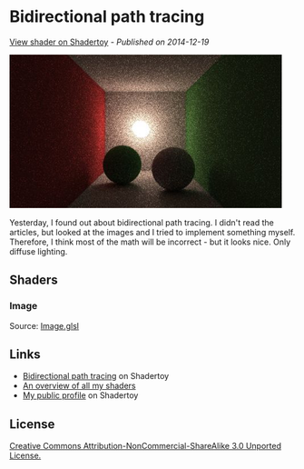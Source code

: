 ﻿# Bidirectional path tracing
[View shader on Shadertoy](https://www.shadertoy.com/view/MtfGR4) - _Published on 2014-12-19_ 

![thumbnail](./thumbnail.jpg)

Yesterday, I found out about bidirectional path tracing. I didn't read the articles, but looked at the images and I tried to implement something myself. Therefore, I think most of the math will be incorrect - but it looks nice. Only diffuse lighting.
## Shaders

### Image

Source: [Image.glsl](./Image.glsl)

## Links
* [Bidirectional path tracing](https://www.shadertoy.com/view/MtfGR4) on Shadertoy
* [An overview of all my shaders](https://reindernijhoff.net/shadertoy/)
* [My public profile](https://www.shadertoy.com/user/reinder) on Shadertoy

## License

[Creative Commons Attribution-NonCommercial-ShareAlike 3.0 Unported License.](https://creativecommons.org/licenses/by-nc-sa/3.0/)
